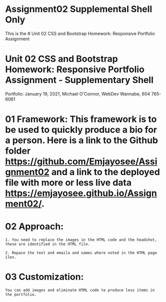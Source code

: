 # Assignment02 Supplemental Shell Only
This is the # Unit 02 CSS and Bootstrap Homework: Responsive Portfolio Assignment

# Unit 02 CSS and Bootstrap Homework: Responsive Portfolio Assignment - Supplementary Shell

Portfolio: January 19, 2021, Michael O'Connor, WebDev Wannabe, 604 765-6061

# 01 Framework: This framework is to be used to quickly produce a bio for a person. Here is a link to the Github folder https://github.com/Emjayosee/Assignment02 and a link to the deployed file with more or less live data https://emjayosee.github.io/Assignment02/.

# 02 Approach:

    1. You need to replace the images in the HTML code and the headshot, these are identified in the HTML file. 

    2. Repace the text and emaila and names where noted in the HTML page iles.


# 03 Customization:

    You can add images and eliminate HTML code to produce less items in the portfolio.

    